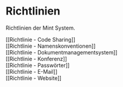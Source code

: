 # Richtlinien
Richtlinien der Mint System.

[[Richtlinie - Code Sharing]]  
[[Richtlinie - Namenskonventionen]]  
[[Richtlinie - Dokumentmanagementsystem]]  
[[Richtlinie - Konferenz]]  
[[Richtlinie - Passwörter]]  
[[Richtlinie - E-Mail]]  
[[Richtlinie - Website]]